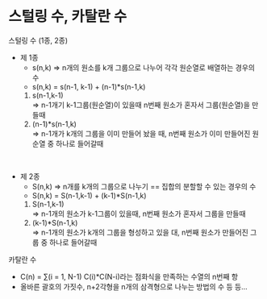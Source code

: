 # 스털링 수, 카탈란 수

스털링 수 (1종, 2종)  
- 제 1종  
    - s(n,k) => n개의 원소를 k개 그룹으로 나누어  각각 원순열로 배열하는 경우의 수
    - s(n,k) = s(n-1, k-1) + (n-1)*s(n-1,k)
    1) s(n-1,k-1)  
        => n-1개기 k-1그룹(원순열)이 있을때 n번째 원소가 혼자서 그룹(원순열)을 만들때
    2) (n-1)*s(n-1,k)   
        => n-1개가 k개의 그룹을 이미 만들어 놨을 때, n번째 원소가 이미 만들어진 원순열 중 하나로 들어갈때

</br>

- 제 2종
    - S(n,k) => n개를 k개의 그룹으로 나누기 == 집합의 분할할 수 있는 경우의 수
    - S(n,k) = S(n-1,k-1) + (k-1)*S(n-1,k)
    1) S(n-1,k-1)  
        => n-1개의 원소가 k-1그룹이 있을때, n번째 원소가 혼자서 그룹을 만들때
    2) (k-1)*S(n-1,k)  
        => n-1개의 원소가 k개의 그룹을 형성하고 있을 대, n번째 원소가 만들어진 그룹 중 하나로 들어갈때


카탈란 수
- C(n) =  ∑(i = 1, N-1) C(i)*C(N-i)라는 점화식을 만족하는 수열의 n번째 항
- 올바른 괄호의 가짓수, n+2각형을 n개의 삼격형으로 나누는 방법의 수 등 등...